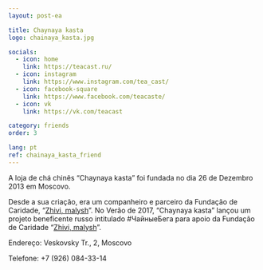 ```yaml
---
layout: post-ea

title: Chaynaya kasta
logo: chainaya_kasta.jpg

socials:
  - icon: home
    link: https://teacast.ru/
  - icon: instagram
    link: https://www.instagram.com/tea_cast/
  - icon: facebook-square
    link: https://www.facebook.com/teacaste/
  - icon: vk
    link: https://vk.com/teacast

category: friends
order: 3

lang: pt
ref: chainaya_kasta_friend
---
```


A loja de chá chinês  “Chaynaya kasta” foi fundada no dia 26 de Dezembro 2013 em Moscovo. 

Desde a sua criação, era um companheiro e parceiro da Fundação de Caridade, “<a href="https://fondzhivimalysh.ru/" target="_blank">Zhivi, malysh</a>”. No Verão de 2017, “Chaynaya kasta” lançou um projeto beneficente russo intitulado #ЧайныеБега para apoio da Fundação de Caridade “<a href="https://fondzhivimalysh.ru/" target="_blank">Zhivi, malysh</a>”. 

Endereço: Veskovsky Tr., 2, Moscovo 

Telefone: +7 (926) 084-33-14



